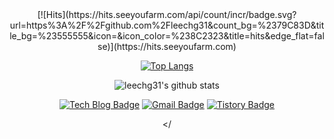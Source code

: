 <div align=center>
[![Hits](https://hits.seeyoufarm.com/api/count/incr/badge.svg?url=https%3A%2F%2Fgithub.com%2Fleechg31&count_bg=%2379C83D&title_bg=%23555555&icon=&icon_color=%238C2323&title=hits&edge_flat=false)](https://hits.seeyoufarm.com)

[![Top Langs](https://github-readme-stats.vercel.app/api/top-langs/?username=leechg31&layout=compact)](https://github.com/leechg31/github-readme-stats)

  
![leechg31's github stats](https://github-readme-stats.vercel.app/api?username=leechg31&show_icons=true)

  [![Tech Blog Badge](http://img.shields.io/badge/-Tech%20blog-black?style=flat-square&logo=github&link=https://leechg31.github.io/)](https://leechg31.github.io/)
  [![Gmail Badge](https://img.shields.io/badge/Gmail-d14836?style=flat-square&logo=Gmail&logoColor=white&link=mailto:leechg31@gmail.com)](mailto:leechg31@gmail.com)
  [![Tistory Badge](https://img.shields.io/badge/Tistory-blue?style=flat-square&logo=Linkedin&logoColor=white&link=https://dduntorry.tistory.com/)](https://dduntorry.tistory.com/)
  
</
<!--
**leechg31/leechg31** is a ✨ _special_ ✨ repository because its `README.md` (this file) appears on your GitHub profile.

Here are some ideas to get you started:

- 🔭 I’m currently working on ...
- 🌱 I’m currently learning ...
- 👯 I’m looking to collaborate on ...
- 🤔 I’m looking for help with ...
- 💬 Ask me about ...
- 📫 How to reach me: ...
- 😄 Pronouns: ...
- ⚡ Fun fact: ...
-->
